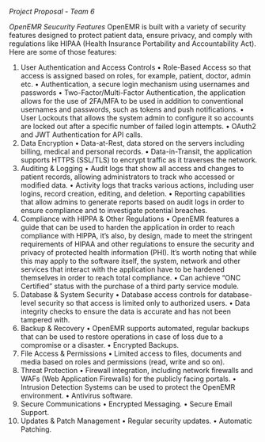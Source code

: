 *Project Proposal - Team 6*

*OpenEMR Seucurity Features*
OpenEMR is built with a variety of security features designed to protect patient data, ensure privacy, and comply with regulations like HIPAA (Health Insurance Portability and Accountability Act). Here are some of those features:

1. User Authentication and Access Controls
  •	Role-Based Access so that access is assigned based on roles, for example, patient, doctor, admin etc.
  •	Authentication, a secure login mechanism using usernames and passwords
  •	Two-Factor/Multi-Factor Authentication, the application allows for the use of 2FA/MFA to be used in addition to conventional usernames and passwords, such as       tokens and push notifications.
  •	User Lockouts that allows the system admin to configure it so accounts are locked out after a specific number of failed login attempts.
  •	OAuth2 and JWT Authentication for API calls.
2. Data Encryption
  •	Data-at-Rest, data stored on the servers including billing, medical and personal records.
  •	Data-in-Transit, the application supports HTTPS (SSL/TLS) to encrypt traffic as it traverses the network.
3. Auditing & Logging
  •	Audit logs that show all access and changes to patient records, allowing administrators to track who accessed or modified data.
  •	Activity logs that tracks various actions, including user logins, record creation, editing, and deletion.
  •	Reporting capabilities that allow admins to generate reports based on audit logs in order to ensure compliance and to investigate potential breaches.
4. Compliance with HIPPA & Other Regulations
  •	OpenEMR features a guide that can be used to harden the application in order to reach compliance with HIPPA, it’s also, by design, made to meet the stringent       requirements of HIPAA and other regulations to ensure the security and privacy of protected health information (PHI). It’s worth noting that while this may         apply to the software itself, the system, network and other services that interact with the application have to be hardened themselves in order to reach total      compliance.
  •	Can achieve “ONC Certified” status with the purchase of a third party service module.
5. Database & System Security
  •	Database access controls for database-level security so that access is limited only to authorized users.
  •	Data integrity checks to ensure the data is accurate and has not been tampered with.
6. Backup & Recovery
  •	OpenEMR supports automated, regular backups that can be used to restore operations in case of loss due to a compromise or a disaster.
  •	Encrypted Backups.
7. File Access & Permissions
  •	Limited access to files, documents and media based on roles and permissions (read, write and so on).
8. Threat Protection
  •	Firewall integration, including network firewalls and WAFs (Web Application Firewalls) for the publicly facing portals.
  •	Intrusion Detection Systems can be used to protect the OpenEMR environment.
  •	Antivirus software.
9. Secure Communications
  •	Encrypted Messaging.
  •	Secure Email Support.
10. Updates & Patch Management
  •	Regular security updates.
  •	Automatic Patching.
